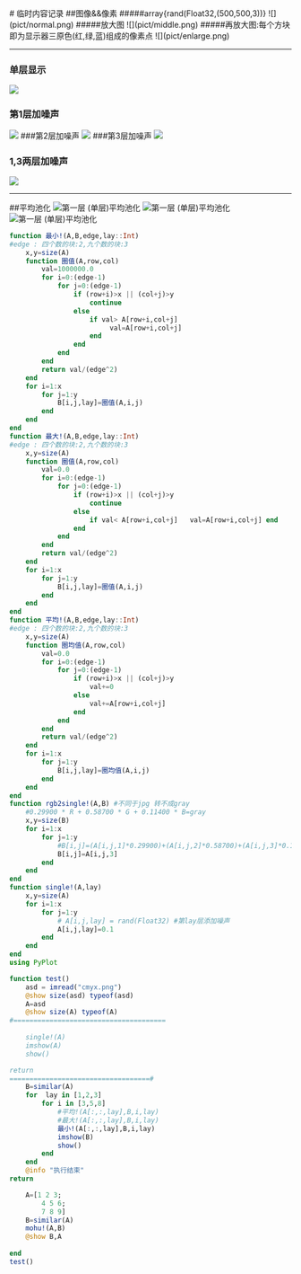 <link type="text/css" rel="stylesheet" href="/css/style.css">
# 临时内容记录
##图像&&像素
#####array{rand(Float32,(500,500,3))}
![](pict/normal.png)
#####放大图
![](pict/middle.png)
#####再放大图:每个方块即为显示器三原色(红,绿,蓝)组成的像素点
![](pict/enlarge.png)

---
### 单层显示
![](pict/单层.png)
### 第1层加噪声
![](pict/第一层加噪声.png)
###第2层加噪声
![](pict/第二层加噪声.png)
###第3层加噪声
![](pict/第三层加噪声.png)
### 1,3两层加噪声
![](pict/13两层加噪声.png)

---
##平均池化
![](pict/pool1.png  "第一层 (单层)平均池化")
![](pict/pool2.png  "第一层 (单层)平均池化")
![](pict/pool3.png  "第一层 (单层)平均池化")

```julia
function 最小!(A,B,edge,lay::Int) 
#edge : 四个数的块:2,九个数的块:3
	x,y=size(A)
	function 圈值(A,row,col)
		val=1000000.0
		for i=0:(edge-1)
			for j=0:(edge-1)
				if (row+i)>x || (col+j)>y
					continue
				else
					if val> A[row+i,col+j]  
						 val=A[row+i,col+j] 
					end
				end
			end
		end
		return val/(edge^2)
	end
	for i=1:x
		for j=1:y
			B[i,j,lay]=圈值(A,i,j)
		end
	end
end
function 最大!(A,B,edge,lay::Int) 
#edge : 四个数的块:2,九个数的块:3
	x,y=size(A)
	function 圈值(A,row,col)
		val=0.0
		for i=0:(edge-1)
			for j=0:(edge-1)
				if (row+i)>x || (col+j)>y
					continue
				else
					if val< A[row+i,col+j]   val=A[row+i,col+j] end
				end
			end
		end
		return val/(edge^2)
	end
	for i=1:x
		for j=1:y
			B[i,j,lay]=圈值(A,i,j)
		end
	end
end
function 平均!(A,B,edge,lay::Int) 
#edge : 四个数的块:2,九个数的块:3
	x,y=size(A)
	function 圈均值(A,row,col)
		val=0.0
		for i=0:(edge-1)
			for j=0:(edge-1)
				if (row+i)>x || (col+j)>y
					val+=0
				else
					val+=A[row+i,col+j]
				end
			end
		end
		return val/(edge^2)
	end
	for i=1:x
		for j=1:y
			B[i,j,lay]=圈均值(A,i,j)
		end
	end
end
function rgb2single!(A,B) #不同于jpg 转不成gray
	#0.29900 * R + 0.58700 * G + 0.11400 * B=gray
	x,y=size(B)
	for i=1:x
		for j=1:y
			#B[i,j]=(A[i,j,1]*0.29900)+(A[i,j,2]*0.58700)+(A[i,j,3]*0.11400)
			B[i,j]=A[i,j,3]
		end
	end
end
function single!(A,lay)
	x,y=size(A)
	for i=1:x
		for j=1:y
			# A[i,j,lay] = rand(Float32) #第lay层添加噪声 
			A[i,j,lay]=0.1
		end
	end
end
using PyPlot

function test()
	asd = imread("cmyx.png")
	@show size(asd) typeof(asd)
	A=asd
	@show size(A) typeof(A)
#======================================
	 
	single!(A)
	imshow(A)
	show()

return
===================================#
	B=similar(A)
	for  lay in [1,2,3]
		for i in [3,5,8]
			#平均!(A[:,:,lay],B,i,lay)
			#最大!(A[:,:,lay],B,i,lay)
			最小!(A[:,:,lay],B,i,lay)
			imshow(B)
			show()
		end
	end
	@info "执行结束"
return

	A=[1 2 3;
		4 5 6;
		7 8 9]
	B=similar(A)
	mohu!(A,B)
	@show B,A
	
end
test()
```
